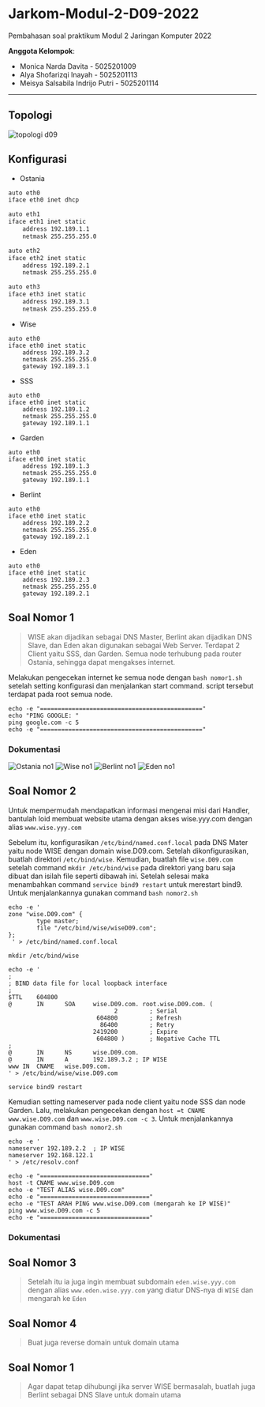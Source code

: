 # Jarkom-Modul-2-D09-2022

Pembahasan soal praktikum Modul 2 Jaringan Komputer 2022

**Anggota Kelompok**:

- Monica Narda Davita - 5025201009
- Alya Shofarizqi Inayah - 5025201113
- Meisya Salsabila Indrijo Putri - 5025201114
---

## Topologi
![topologi d09](https://user-images.githubusercontent.com/96837287/198829490-0474bd38-4087-4563-9ab3-9e9ff0b3ebc8.jpg)

## Konfigurasi
- Ostania
```sh
auto eth0
iface eth0 inet dhcp

auto eth1
iface eth1 inet static
	address 192.189.1.1
	netmask 255.255.255.0

auto eth2
iface eth2 inet static
	address 192.189.2.1
	netmask 255.255.255.0

auto eth3
iface eth3 inet static
	address 192.189.3.1
	netmask 255.255.255.0
```

- Wise
```
auto eth0
iface eth0 inet static
	address 192.189.3.2
	netmask 255.255.255.0
	gateway 192.189.3.1
```

- SSS
```
auto eth0
iface eth0 inet static
	address 192.189.1.2
	netmask 255.255.255.0
	gateway 192.189.1.1
```

- Garden
```
auto eth0
iface eth0 inet static
	address 192.189.1.3
	netmask 255.255.255.0
	gateway 192.189.1.1
```

- Berlint
```
auto eth0
iface eth0 inet static
	address 192.189.2.2
	netmask 255.255.255.0
	gateway 192.189.2.1
```

- Eden
```
auto eth0
iface eth0 inet static
	address 192.189.2.3
	netmask 255.255.255.0
	gateway 192.189.2.1
```

## Soal Nomor 1
> WISE akan dijadikan sebagai DNS Master, Berlint akan dijadikan DNS Slave, dan Eden akan digunakan sebagai Web Server. Terdapat 2 Client yaitu SSS, dan Garden. Semua node terhubung pada router Ostania, sehingga dapat mengakses internet.

Melakukan pengecekan internet ke semua node dengan `bash nomor1.sh` setelah setting konfigurasi dan menjalankan start command. script tersebut terdapat pada root semua node.

```
echo -e "=============================================="
echo "PING GOOGLE: "
ping google.com -c 5
echo -e "=============================================="
```

### Dokumentasi
![Ostania no1](https://user-images.githubusercontent.com/96837287/198835583-c2a67b81-8b1d-4bb7-9453-a729ca75651a.jpg) 
![Wise no1](https://user-images.githubusercontent.com/96837287/198835591-46fd5ee8-b184-4536-8d2e-7a8364058665.jpg)
![Berlint no1](https://user-images.githubusercontent.com/96837287/198835595-21ae3742-0220-401f-b5c0-4fbcc97fa33e.jpg)
![Eden no1](https://user-images.githubusercontent.com/96837287/198835600-76568997-2991-41bd-ab8a-e567b879183e.jpg)

## Soal Nomor 2
Untuk mempermudah mendapatkan informasi mengenai misi dari Handler, bantulah loid membuat website utama dengan akses wise.yyy.com dengan alias `www.wise.yyy.com`

Sebelum itu, konfigurasikan `/etc/bind/named.conf.local` pada DNS Mater yaitu node WISE dengan domain wise.D09.com. Setelah dikonfigurasikan, buatlah direktori `/etc/bind/wise`. Kemudian, buatlah file `wise.D09.com` setelah command `mkdir /etc/bind/wise` pada direktori yang baru saja dibuat dan isilah file seperti dibawah ini. Setelah selesai maka menambahkan command `service bind9 restart` untuk merestart bind9. Untuk menjalankannya gunakan command `bash nomor2.sh`

```
echo -e '
zone "wise.D09.com" {
        type master;
        file "/etc/bind/wise/wiseD09.com";
};
 ' > /etc/bind/named.conf.local

mkdir /etc/bind/wise

echo -e '
;
; BIND data file for local loopback interface
;
$TTL    604800
@       IN      SOA     wise.D09.com. root.wise.D09.com. (
                              2         ; Serial
                         604800         ; Refresh
                          86400         ; Retry
                        2419200         ; Expire
                         604800 )       ; Negative Cache TTL
;
@       IN      NS      wise.D09.com.
@       IN      A       192.189.3.2	; IP WISE
www	IN	CNAME	wise.D09.com.
' > /etc/bind/wise/wise.D09.com

service bind9 restart
```

Kemudian setting nameserver pada node client yaitu node SSS dan node Garden. Lalu, melakukan pengecekan dengan `host =t CNAME www.wise.D09.com` dan `www.wise.D09.com -c 3`. Untuk menjalankannya gunakan command `bash nomor2.sh`

```
echo -e '
nameserver 192.189.2.2  ; IP WISE
nameserver 192.168.122.1
' > /etc/resolv.conf

echo -e "==============================="
host -t CNAME www.wise.D09.com
echo -e "TEST ALIAS wise.D09.com"
echo -e "==============================="
echo -e "TEST ARAH PING www.wise.D09.com (mengarah ke IP WISE)"
ping www.wise.D09.com -c 5
echo -e "==============================="
```

### Dokumentasi

## Soal Nomor 3
> Setelah itu ia juga ingin membuat subdomain `eden.wise.yyy.com` dengan alias `www.eden.wise.yyy.com` yang diatur DNS-nya di `WISE` dan mengarah ke `Eden`


## Soal Nomor 4
> Buat juga reverse domain untuk domain utama


## Soal Nomor 1
> Agar dapat tetap dihubungi jika server WISE bermasalah, buatlah juga Berlint sebagai DNS Slave untuk domain utama
